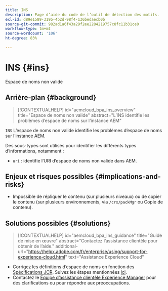 ```yaml
---
title: INS
description: Page d’aide du code de l’outil de détection des motifs.
exl-id: d89e1589-3195-4b2d-98f4-136bedaecb0b
source-git-commit: 982ad1a6f43a29f2ee2284219757c8fc11b31ce0
workflow-type: tm+mt
source-wordcount: '106'
ht-degree: 83%

---
```


# INS {#ins}

Espace de noms non valide

## Arrière-plan {#background}

>[!CONTEXTUALHELP]
>id="aemcloud_bpa_ins_overview"
>title="Espace de noms non valide"
>abstract="L’INS identifie les problèmes d’espace de noms sur l’instance AEM"

`INS` L’espace de noms non valide identifie les problèmes d’espace de noms sur l’instance AEM.

Des sous-types sont utilisés pour identifier les différents types d’informations, notamment :

* `uri` : identifie l’URI d’espace de noms non valide dans AEM.

## Enjeux et risques possibles {#implications-and-risks}

* Impossible de répliquer le contenu (sur plusieurs niveaux) ou de copier le contenu (sur plusieurs environnements, via `/crx/packMgr` ou Copie de contenu).

## Solutions possibles {#solutions}

>[!CONTEXTUALHELP]
>id="aemcloud_bpa_ins_guidance"
>title="Guide de mise en œuvre"
>abstract="Contactez l’assistance clientèle pour obtenir de l’aide."
>additional-url="https://helpx.adobe.com/fr/enterprise/using/support-for-experience-cloud.html" text="Assistance Experience Cloud"

* Corrigez les définitions d’espace de noms en fonction des [Spécifications JCR](https://developer.adobe.com/experience-manager/reference-materials/spec/jcr/1.0/4.5_Namespaces.html). Suivez les étapes mentionnées [ici](https://experienceleaguecommunities.adobe.com/t5/adobe-experience-manager/how-can-i-delete-a-namespace-created-in-crx/td-p/225163).
* Contactez le [Équipe d’assistance clientèle Experience Manager](https://helpx.adobe.com/fr/enterprise/using/support-for-experience-cloud.html) pour des clarifications ou pour répondre aux préoccupations.

